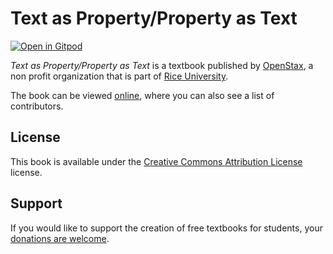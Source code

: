 # Text as Property/Property as Text

[![Open in Gitpod](https://gitpod.io/button/open-in-gitpod.svg)](https://gitpod.io/from-referrer/)

_Text as Property/Property as Text_ is a textbook published by [OpenStax](https://openstax.org/), a non profit organization that is part of [Rice University](https://www.rice.edu/).

The book can be viewed [online](https://github.com/cnx-user-books/cnxbook-text-as-property-property-as-text/releases/latest), where you can also see a list of contributors.

## License
This book is available under the [Creative Commons Attribution License](./LICENSE) license.

## Support
If you would like to support the creation of free textbooks for students, your [donations are welcome](https://riceconnect.rice.edu/donation/support-openstax-banner).
